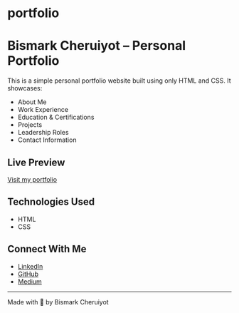 # portfolio

# Bismark Cheruiyot – Personal Portfolio

This is a simple personal portfolio website built using only HTML and CSS. It showcases:

- About Me
- Work Experience
- Education & Certifications
- Projects
- Leadership Roles
- Contact Information

## Live Preview
[Visit my portfolio](https://cherubismark.github.io/)

## Technologies Used
- HTML
- CSS

## Connect With Me
- [LinkedIn](https://www.linkedin.com/in/bismark-cheruiyot/)
- [GitHub](https://github.com/Cherubismark)
- [Medium](https://medium.com/@bismark.ckoskei)

---
Made with 💙 by Bismark Cheruiyot
